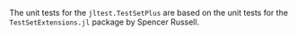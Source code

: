 The unit tests for the `jltest.TestSetPlus` are based on the unit tests for the
`TestSetExtensions.jl` package by Spencer Russell.
